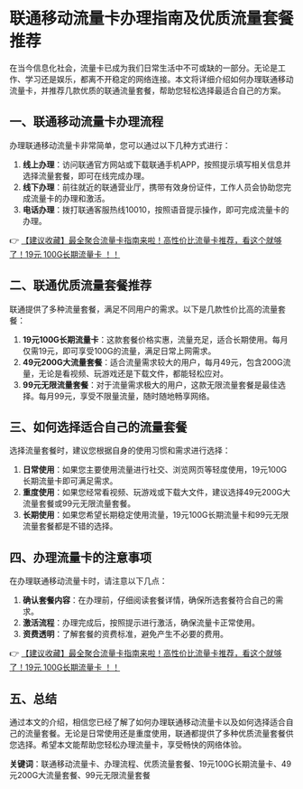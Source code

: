 # 联通移动流量卡办理指南及优质流量套餐推荐

在当今信息化社会，流量卡已成为我们日常生活中不可或缺的一部分。无论是工作、学习还是娱乐，都离不开稳定的网络连接。本文将详细介绍如何办理联通移动流量卡，并推荐几款优质的联通流量套餐，帮助您轻松选择最适合自己的方案。

## 一、联通移动流量卡办理流程

办理联通移动流量卡非常简单，您可以通过以下几种方式进行：

1. **线上办理**：访问联通官方网站或下载联通手机APP，按照提示填写相关信息并选择流量套餐，即可在线完成办理。
2. **线下办理**：前往就近的联通营业厅，携带有效身份证件，工作人员会协助您完成流量卡的办理和激活。
3. **电话办理**：拨打联通客服热线10010，按照语音提示操作，即可完成流量卡的办理。

👉 [【建议收藏】最全聚合流量卡指南来啦！高性价比流量卡推荐，看这个就够了！19元 100G长期流量卡 ！！](https://bit.ly/Liuliangka)

## 二、联通优质流量套餐推荐

联通提供了多种流量套餐，满足不同用户的需求。以下是几款性价比高的流量套餐：

1. **19元100G长期流量卡**：这款套餐价格实惠，流量充足，适合长期使用。每月仅需19元，即可享受100G的流量，满足日常上网需求。
2. **49元200G大流量套餐**：适合流量需求较大的用户，每月49元，包含200G流量，无论是看视频、玩游戏还是下载文件，都能轻松应对。
3. **99元无限流量套餐**：对于流量需求极大的用户，这款无限流量套餐是最佳选择。每月99元，享受不限量流量，随时随地畅享网络。

## 三、如何选择适合自己的流量套餐

选择流量套餐时，建议您根据自身的使用习惯和需求进行选择：

1. **日常使用**：如果您主要使用流量进行社交、浏览网页等轻度使用，19元100G长期流量卡即可满足需求。
2. **重度使用**：如果您经常看视频、玩游戏或下载大文件，建议选择49元200G大流量套餐或99元无限流量套餐。
3. **长期使用**：如果您希望长期稳定使用流量，19元100G长期流量卡和99元无限流量套餐都是不错的选择。

## 四、办理流量卡的注意事项

在办理联通移动流量卡时，请注意以下几点：

1. **确认套餐内容**：在办理前，仔细阅读套餐详情，确保所选套餐符合自己的需求。
2. **激活流程**：办理完成后，按照提示进行激活，确保流量卡正常使用。
3. **资费透明**：了解套餐的资费标准，避免产生不必要的费用。

👉 [【建议收藏】最全聚合流量卡指南来啦！高性价比流量卡推荐，看这个就够了！19元 100G长期流量卡 ！！](https://bit.ly/Liuliangka)

## 五、总结

通过本文的介绍，相信您已经了解了如何办理联通移动流量卡以及如何选择适合自己的流量套餐。无论是日常使用还是重度使用，联通都提供了多种优质流量套餐供您选择。希望本文能帮助您轻松办理流量卡，享受畅快的网络体验。

**关键词**：联通移动流量卡、办理流程、优质流量套餐、19元100G长期流量卡、49元200G大流量套餐、99元无限流量套餐